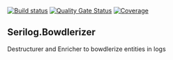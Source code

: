 [![Build status](https://ci.appveyor.com/api/projects/status/r2lataw8gdovmj99?svg=true)](https://ci.appveyor.com/project/cortside/serilog-bowdlerizer)
[![Quality Gate Status](https://sonarcloud.io/api/project_badges/measure?project=cortside_serilog.bowdlerizer&metric=alert_status)](https://sonarcloud.io/dashboard?id=cortside_serilog.bowdlerizer)
[![Coverage](https://sonarcloud.io/api/project_badges/measure?project=cortside_serilog.bowdlerizer&metric=coverage)](https://sonarcloud.io/dashboard?id=cortside_serilog.bowdlerizer)

## Serilog.Bowdlerizer

Destructurer and Enricher to bowdlerize entities in logs
